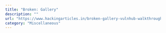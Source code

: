 ```yaml
---
title: "Broken: Gallery"
description: ""
url: "https://www.hackingarticles.in/broken-gallery-vulnhub-walkthrough/"
category: "Miscellaneous"
---
```

